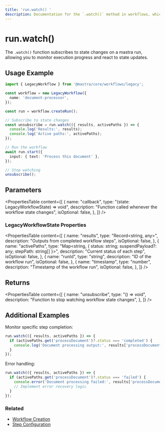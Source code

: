 ```yaml
---
title: 'run.watch() '
description: Documentation for the `.watch()` method in workflows, which monitors the status of a workflow run.
---
```


# run.watch()

The `.watch()` function subscribes to state changes on a mastra run, allowing you to monitor execution progress and react to state updates.

## Usage Example

```typescript
import { LegacyWorkflow } from '@mastra/core/workflows/legacy';

const workflow = new LegacyWorkflow({
  name: 'document-processor',
});

const run = workflow.createRun();

// Subscribe to state changes
const unsubscribe = run.watch(({ results, activePaths }) => {
  console.log('Results:', results);
  console.log('Active paths:', activePaths);
});

// Run the workflow
await run.start({
  input: { text: 'Process this document' },
});

// Stop watching
unsubscribe();
```

## Parameters

<PropertiesTable
content={[
{
name: "callback",
type: "(state: LegacyWorkflowState) => void",
description: "Function called whenever the workflow state changes",
isOptional: false,
},
]}
/>

### LegacyWorkflowState Properties

<PropertiesTable
content={[
{
name: "results",
type: "Record<string, any>",
description: "Outputs from completed workflow steps",
isOptional: false,
},
{
name: "activePaths",
type: "Map<string, { status: string; suspendPayload?: any; stepPath: string[] }>",
description: "Current status of each step",
isOptional: false,
},
{
name: "runId",
type: "string",
description: "ID of the workflow run",
isOptional: false,
},
{
name: "timestamp",
type: "number",
description: "Timestamp of the workflow run",
isOptional: false,
},
]}
/>

## Returns

<PropertiesTable
content={[
{
name: "unsubscribe",
type: "() => void",
description: "Function to stop watching workflow state changes",
},
]}
/>

## Additional Examples

Monitor specific step completion:

```typescript
run.watch(({ results, activePaths }) => {
  if (activePaths.get('processDocument')?.status === 'completed') {
    console.log('Document processing output:', results['processDocument'].output);
  }
});
```

Error handling:

```typescript
run.watch(({ results, activePaths }) => {
  if (activePaths.get('processDocument')?.status === 'failed') {
    console.error('Document processing failed:', results['processDocument'].error);
    // Implement error recovery logic
  }
});
```

### Related

- [Workflow Creation](./createRun)
- [Step Configuration](./step-class)
